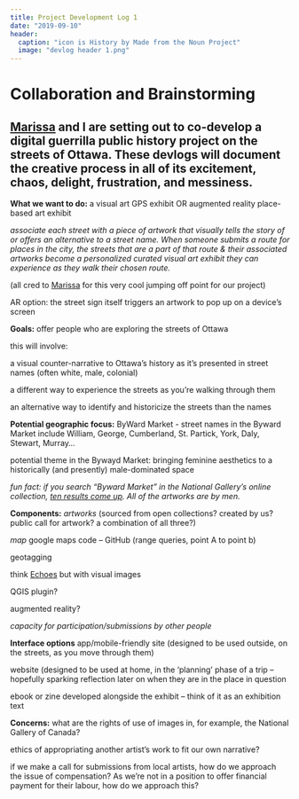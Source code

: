 ```yaml
---
title: Project Development Log 1
date: "2019-09-10" 
header:
  caption: "icon is History by Made from the Noun Project"
  image: "devlog header 1.png"
--- 
```

# Collaboration and Brainstorming 
## [Marissa](https://marissafoley.netlify.com/) and I are setting out to co-develop a digital guerrilla public history project on the streets of Ottawa. These devlogs will document the creative process in all of its excitement, chaos, delight, frustration, and messiness.  

**What we want to do:**
a visual art GPS exhibit OR augmented reality place-based art exhibit 

*associate each street with a piece of artwork that visually tells the story of or offers an alternative to a street name. When someone submits a route for places in the city, the streets that are a part of that route & their associated artworks become a personalized curated visual art exhibit they can experience as they walk their chosen route.*

(all cred to [Marissa](https://marissafoley.netlify.com) for this very cool jumping off point for our project)

AR option: the street sign itself triggers an artwork to pop up on a device’s screen   

**Goals:** 
offer people who are exploring the streets of Ottawa 

this will involve: 

a visual counter-narrative to Ottawa’s history as it’s presented in street names (often white, male, colonial) 

a different way to experience the streets as you’re walking through them

an alternative way to identify and historicize the streets than the names 

**Potential geographic focus:** 
ByWard Market - street names in the Byward Market include William, George, Cumberland, St. Partick, York, Daly, Stewart, Murray… 

potential theme in the Bywayd Market: bringing feminine aesthetics to a historically (and presently) male-dominated space 

*fun fact: if you search “Byward Market” in the National Gallery’s online collection, [ten results come up](https://www.gallery.ca/collection/search-the-collection?search_api_views_fulltext=byward%20market%20&sort_by=search_api_relevance). All of the artworks are by men.* 

**Components:** 
*artworks* 
(sourced from open collections? created by us? public call for artwork? a combination of all three?) 

*map* 
google maps code – GitHub (range queries, point A to point b)

geotagging 

think [Echoes](https://echoes.xyz/) but with visual images

QGIS plugin? 

augmented reality? 

*capacity for participation/submissions by other people*

**Interface options**
app/mobile-friendly site (designed to be used outside, on the streets, as you move through them)

website (designed to be used at home, in the ‘planning’ phase of a trip – hopefully sparking reflection later on when they are in the place in question 

ebook or zine developed alongside the exhibit – think of it as an exhibition text 

**Concerns:** 
what are the rights of use of images in, for example, the National Gallery of Canada? 

ethics of appropriating another artist’s work to fit our own narrative? 

if we make a call for submissions from local artists, how do we approach the issue of compensation? As we’re not in a position to offer financial payment for their labour, how do we approach this? 

